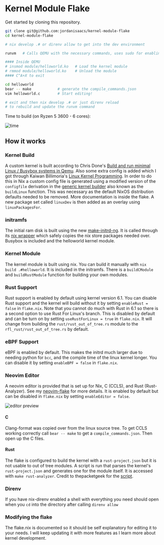 # Kernel Module Flake

Get started by cloning this repository.

```bash
git clone git@github.com:jordanisaacs/kernel-module-flake
cd kernel-module-flake

# nix develop .# or direnv allow to get into the dev environment

runvm   # Calls QEMU with the necessary commands, uses sudo for enabling kvm

#### Inside QEMU
# insmod module/helloworld.ko   # Load the kernel module
# rmmod module/helloworld.ko    # Unload the module
#### C^A+X to exit

cd helloworld
bear -- make            # generate the compile_commands.json
vim helloworld.c        # Start editing!

# exit and then nix develop .# or just direnv reload
# to rebuild and update the runvm command
```

Time to build (on Ryzen 5 3600 - 6 cores):

![time](https://user-images.githubusercontent.com/19742638/201808063-3315027f-44c6-4bd7-bf48-a835b1ffe096.png)

## How it works

### Kernel Build

A custom kernel is built according to Chris Done's [Build and run minimal Linux / Busybox systems in Qemu](https://gist.github.com/chrisdone/02e165a0004be33734ac2334f215380e). Also some extra config is added which I got through Kaiwan Billimoria's [Linux Kernel Programming](https://www.packtpub.com/product/linux-kernel-programming/9781789953435). In order to do this in Nix a custom config file is generated using a modified version of the `configfile` derivation in the [generic kernel builder](https://github.com/NixOS/nixpkgs/blob/nixos-unstable/pkgs/os-specific/linux/kernel/generic.nix) also known as the `buildLinux` function. This was necessary as the default NixOS distribution defaults needed to be removed. More documentation is inside the flake. A new package set called `linuxDev` is then added as an overlay using `linuxPackagesFor`.

### initramfs

The initial ram disk is built using the new [make-initrd-ng](https://github.com/NixOS/nixpkgs/tree/master/pkgs/build-support/kernel/make-initrd-ng). It is called through its [nix wrapper](https://github.com/NixOS/nixpkgs/blob/master/pkgs/build-support/kernel/make-initrd-ng.nix) which safely copies the nix store packages needed over. Busybox is included and the helloworld kernel module.

### Kernel Module

The kernel module is built using nix. You can build it manually with `nix build .#helloworld`. It is included in the initramfs. There is a `buildCModule` and `buildRustModule` function for building your own modules.

### Rust Support

Rust support is enabled by default using kernel version 6.1. You can disable Rust support and the kernel will build without it by setting `enableRust = false` in `flake.nix`. Note that you cannot do much with Rust in 6.1 so there is a second option to use Rust For Linux's branch. This is disabled by default and can be turn on by setting `useRustForLinux = true` in `flake.nix`. It will change from building the `rust/rust_out_of_tree.rs` module to the `rfl_rust/rust_out_of_tree.rs` by default.

### eBPF Support

eBPF is enabled by default. This makes the initrd much larger due to needing python for `bcc`, and the compile time of the linux kernel longer. You can disable it by setting `enableBPF = false` in `flake.nix`.

### Neovim Editor

A neovim editor is provided that is set up for Nix, C (CCLS), and Rust (Rust-Analyzer). See my [neovim-flake](https://github.com/jordanisaacs/neovim-flake) for more details. It is enabled by default but can be disabled in `flake.nix` by setting `enableEditor = false`.

![editor preview](https://user-images.githubusercontent.com/19742638/201808644-68674027-277e-4d61-9ebe-e2197b570730.png)

#### C

Clang-format was copied over from the linux source tree. To get CCLS working correctly call `bear -- make` to get a `compile_commands.json`. Then open up the C files.

#### Rust

The flake is configured to build the kernel with a `rust-project.json` but it is not usable to out of tree modules. A script is run that parses the kernel's `rust-project.json` and generates one for the module itself. It is accessed with `make rust-analyzer`. Credit to thepacketgeek for the [script](https://github.com/Rust-for-Linux/rust-out-of-tree-module/pull/2).


### Direnv

If you have nix-direnv enabled a shell with everything you need should open when you `cd` into the directory after calling `direnv allow`


### Modifying the flake

The flake.nix is documented so it should be self explanatory for editing it to your needs. I will keep updating it with more features as I learn more about kernel development.
